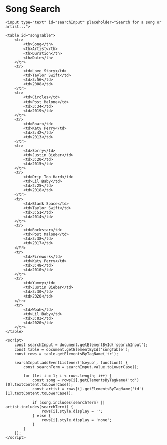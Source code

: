 <html>
<head>
    <title>Song Search</title>
    <style>
        table {
            border-collapse: collapse;
            width: 100%;
        }
        th, td {
            text-align: left;
            padding: 8px;
        }
        tr:nth-child(even) {
            background-color: teal;
            color: gold;
        }
        #searchInput {
            width: 100%;
            padding: 12px 20px;
            margin-bottom: 12px;
        }
    </style>
</head>
<body>
    <h1>Song Search</h1>

    <input type="text" id="searchInput" placeholder="Search for a song or artist...">
    
    <table id="songTable">
        <tr>
            <th>Song</th>
            <th>Artist</th>
            <th>Duration</th>
            <th>Date</th>
        </tr>
        <tr>
            <td>Love Story</td>
            <td>Taylor Swift</td>
            <td>3:56</td>
            <td>2008</td>
        </tr>
        <tr>
            <td>Circles</td>
            <td>Post Malone</td>
            <td>3:34</td>
            <td>2019</td>
        </tr>
        <tr>
            <td>Roar</td>
            <td>Katy Perry</td>
            <td>3:42</td>
            <td>2013</td>
        </tr>
        <tr>
            <td>Sorry</td>
            <td>Justin Bieber</td>
            <td>3:20</td>
            <td>2015</td>
        </tr>
        <tr>
            <td>Drip Too Hard</td>
            <td>Lil Baby</td>
            <td>2:25</td>
            <td>2018</td>
        </tr>
        <tr>
            <td>Blank Space</td>
            <td>Taylor Swift</td>
            <td>3:51</td>
            <td>2014</td>
        </tr>
        <tr>
            <td>Rockstar</td>
            <td>Post Malone</td>
            <td>3:38</td>
            <td>2017</td>
        </tr>
        <tr>
            <td>Firework</td>
            <td>Katy Perry</td>
            <td>3:48</td>
            <td>2010</td>
        </tr>
        <tr>
            <td>Yummy</td>
            <td>Justin Bieber</td>
            <td>3:30</td>
            <td>2020</td>
        </tr>
        <tr>
            <td>Woah</td>
            <td>Lil Baby</td>
            <td>3:03</td>
            <td>2020</td>
        </tr>
    </table>

    <script>
        const searchInput = document.getElementById('searchInput');
        const table = document.getElementById('songTable');
        const rows = table.getElementsByTagName('tr');
        
        searchInput.addEventListener('keyup', function() {
            const searchTerm = searchInput.value.toLowerCase();
            
            for (let i = 1; i < rows.length; i++) {
                const song = rows[i].getElementsByTagName('td')[0].textContent.toLowerCase();
                const artist = rows[i].getElementsByTagName('td')[1].textContent.toLowerCase();
                
                if (song.includes(searchTerm) || artist.includes(searchTerm)) {
                    rows[i].style.display = '';
                } else {
                    rows[i].style.display = 'none';
                }
            }
        });
    </script>
</body>
</html>
